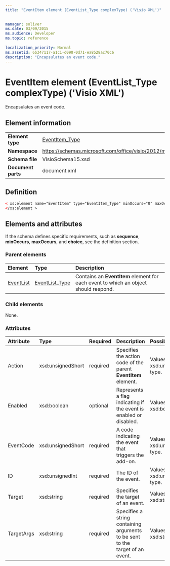 ```yaml
---
title: "EventItem element (EventList_Type complexType) ('Visio XML')"
 
 
manager: soliver
ms.date: 03/09/2015
ms.audience: Developer
ms.topic: reference
 
localization_priority: Normal
ms.assetid: 6b347117-a1c1-d090-0d71-ea8528ac70c6
description: "Encapsulates an event code."
---
```


# EventItem element (EventList_Type complexType) ('Visio XML')

Encapsulates an event code.
  
## Element information

|||
|:-----|:-----|
|**Element type** <br/> |[EventItem_Type](eventitem_type-complextypevisio-xml.md) <br/> |
|**Namespace** <br/> |https://schemas.microsoft.com/office/visio/2012/main  <br/> |
|**Schema file** <br/> |VisioSchema15.xsd  <br/> |
|**Document parts** <br/> |document.xml  <br/> |
   
## Definition

```XML
< xs:element name="EventItem" type="EventItem_Type" minOccurs="0" maxOccurs="unbounded" >
</xs:element >
```

## Elements and attributes

If the schema defines specific requirements, such as **sequence**, **minOccurs**, **maxOccurs**, and **choice**, see the definition section. 
  
### Parent elements

|**Element**|**Type**|**Description**|
|:-----|:-----|:-----|
|[EventList](eventlist-element-visiodocument_type-complextypevisio-xml.md) <br/> |[EventList_Type](eventlist_type-complextypevisio-xml.md) <br/> |Contains an **EventItem** element for each event to which an object should respond.  <br/> |
   
### Child elements

None.
  
### Attributes

|**Attribute**|**Type**|**Required**|**Description**|**Possible values**|
|:-----|:-----|:-----|:-----|:-----|
|Action  <br/> |xsd:unsignedShort  <br/> |required  <br/> |Specifies the action code of the parent **EventItem** element.  <br/> |Values of the xsd:unsignedShort type.  <br/> |
|Enabled  <br/> |xsd:boolean  <br/> |optional  <br/> |Represents a flag indicating if the event is enabled or disabled.  <br/> |Values of the xsd:boolean type.  <br/> |
|EventCode  <br/> |xsd:unsignedShort  <br/> |required  <br/> |A code indicating the event that triggers the add-on.  <br/> |Values of the xsd:unsignedShort type.  <br/> |
|ID  <br/> |xsd:unsignedInt  <br/> |required  <br/> |The ID of the event.  <br/> |Values of the xsd:unsignedInt type.  <br/> |
|Target  <br/> |xsd:string  <br/> |required  <br/> |Specifies the target of an event.  <br/> |Values of the xsd:string type.  <br/> |
|TargetArgs  <br/> |xsd:string  <br/> |required  <br/> |Specifies a string containing arguments to be sent to the target of an event.  <br/> |Values of the xsd:string type.  <br/> |
   

